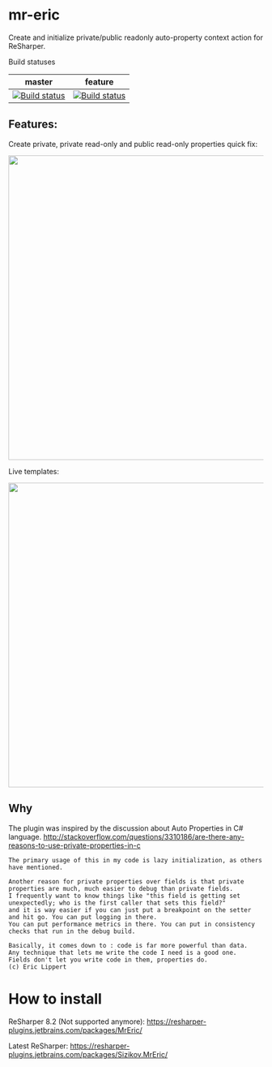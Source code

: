mr-eric
=======
Create and initialize private/public readonly auto-property context action for ReSharper.

Build statuses

| master | feature |
|----|---|
|[![Build status](https://ci.appveyor.com/api/projects/status/0oi2pep5gv5m1t2o/branch/master?svg=true)](https://ci.appveyor.com/project/asizikov/mr-eric/branch/master) |[![Build status](https://ci.appveyor.com/api/projects/status/0oi2pep5gv5m1t2o?svg=true)](https://ci.appveyor.com/project/asizikov/mr-eric) | 



## Features: 

Create private, private read-only and public read-only properties quick fix:

<img src="https://raw.githubusercontent.com/asizikov/mr-eric/master/Content/context_action_demo.gif" width="600">

Live templates:

<img src="https://raw.githubusercontent.com/asizikov/mr-eric/master/Content/LiveTemplates.gif" width="600">

## Why

The plugin was inspired by the discussion about Auto Properties in C# language.
http://stackoverflow.com/questions/3310186/are-there-any-reasons-to-use-private-properties-in-c

```
The primary usage of this in my code is lazy initialization, as others have mentioned.

Another reason for private properties over fields is that private properties are much, much easier to debug than private fields.
I frequently want to know things like "this field is getting set unexpectedly; who is the first caller that sets this field?"
and it is way easier if you can just put a breakpoint on the setter and hit go. You can put logging in there. 
You can put performance metrics in there. You can put in consistency checks that run in the debug build.

Basically, it comes down to : code is far more powerful than data. 
Any technique that lets me write the code I need is a good one. 
Fields don't let you write code in them, properties do.
(c) Eric Lippert
```

How to install
===
ReSharper 8.2 (Not supported anymore):
https://resharper-plugins.jetbrains.com/packages/MrEric/

Latest ReSharper:
https://resharper-plugins.jetbrains.com/packages/Sizikov.MrEric/


